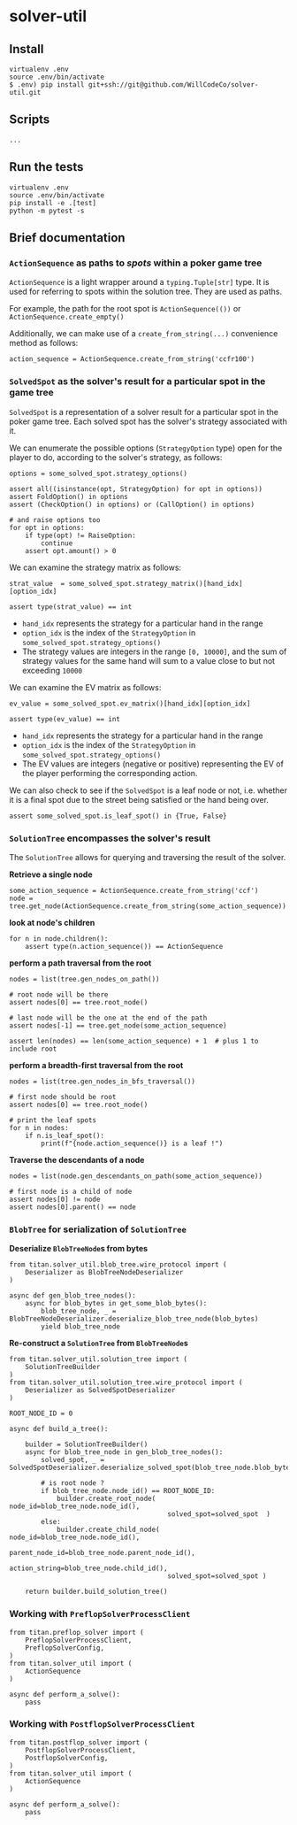 # solver-util

## Install

```
virtualenv .env
source .env/bin/activate
$ .env) pip install git+ssh://git@github.com/WillCodeCo/solver-util.git

```


## Scripts


```
...
```


## Run the tests

```
virtualenv .env
source .env/bin/activate
pip install -e .[test]
python -m pytest -s
```

## Brief documentation


### `ActionSequence` as paths to *spots* within a poker game tree

`ActionSequence` is a light wrapper around a `typing.Tuple[str]` type. It is used for referring to spots within the solution tree. They are used as paths.

For example, the path for the root spot is `ActionSequence(())`  or `ActionSequence.create_empty()`

Additionally, we can make use of a `create_from_string(...)`  convenience method as follows:

```
action_sequence = ActionSequence.create_from_string('ccfr100')
```

### `SolvedSpot` as the solver's result for a particular spot in the game tree

`SolvedSpot` is a representation of a solver result for a particular spot in the poker game tree. Each solved spot has the solver's strategy associated with it.

We can enumerate the possible options (`StrategyOption` type) open for the player to do, according to the solver's strategy, as follows:

```
options = some_solved_spot.strategy_options()

assert all((isinstance(opt, StrategyOption) for opt in options))
assert FoldOption() in options
assert (CheckOption() in options) or (CallOption() in options)

# and raise options too
for opt in options:
    if type(opt) != RaiseOption:
        continue
    assert opt.amount() > 0

```

We can examine the strategy matrix as follows:

```
strat_value  = some_solved_spot.strategy_matrix()[hand_idx][option_idx]

assert type(strat_value) == int 
```
- `hand_idx` represents the strategy for a particular hand in the range
- `option_idx` is the index of the `StrategyOption` in `some_solved_spot.strategy_options()`
- The strategy values are integers in the range `[0, 10000]`, and the sum of strategy values for the same hand will sum to a value close to but not exceeding `10000`

We can examine the EV matrix as follows:

```
ev_value = some_solved_spot.ev_matrix()[hand_idx][option_idx]

assert type(ev_value) == int
```
- `hand_idx` represents the strategy for a particular hand in the range
- `option_idx` is the index of the `StrategyOption` in `some_solved_spot.strategy_options()`
- The EV values are integers (negative or positive) representing the EV of the player performing the corresponding action.


We can also check to see if the `SolvedSpot` is a leaf node or not, i.e. whether it is a final spot due to the street being satisfied or the hand being over.

```
assert some_solved_spot.is_leaf_spot() in {True, False}
```

### `SolutionTree` encompasses the solver's result

The `SolutionTree` allows for querying and traversing the result of the solver.

**Retrieve a single node**
```
some_action_sequence = ActionSequence.create_from_string('ccf')
node = tree.get_node(ActionSequence.create_from_string(some_action_sequence))
```

**look at node's children**
```
for n in node.children():
    assert type(n.action_sequence()) == ActionSequence
```

**perform a path traversal from the root**
```
nodes = list(tree.gen_nodes_on_path())

# root node will be there
assert nodes[0] == tree.root_node()

# last node will be the one at the end of the path
assert nodes[-1] == tree.get_node(some_action_sequence)

assert len(nodes) == len(some_action_sequence) + 1  # plus 1 to include root

```

**perform a breadth-first traversal from the root**
```
nodes = list(tree.gen_nodes_in_bfs_traversal())

# first node should be root
assert nodes[0] == tree.root_node()

# print the leaf spots
for n in nodes:
    if n.is_leaf_spot():
        print(f"{node.action_sequence()} is a leaf !")
```

**Traverse the descendants of a node**
```
nodes = list(node.gen_descendants_on_path(some_action_sequence))

# first node is a child of node
assert nodes[0] != node
assert nodes[0].parent() == node
```

### `BlobTree` for serialization of `SolutionTree`

**Deserialize `BlobTreeNode`s from bytes**
```
from titan.solver_util.blob_tree.wire_protocol import (
    Deserializer as BlobTreeNodeDeserializer
)

async def gen_blob_tree_nodes():
    async for blob_bytes in get_some_blob_bytes():
        blob_tree_node, _ = BlobTreeNodeDeserializer.deserialize_blob_tree_node(blob_bytes)
        yield blob_tree_node
```

**Re-construct a `SolutionTree` from `BlobTreeNode`s**
```
from titan.solver_util.solution_tree import (
    SolutionTreeBuilder
)
from titan.solver_util.solution_tree.wire_protocol import (
    Deserializer as SolvedSpotDeserializer
)

ROOT_NODE_ID = 0

async def build_a_tree():

    builder = SolutionTreeBuilder()
    async for blob_tree_node in gen_blob_tree_nodes():
        solved_spot, _ = SolvedSpotDeserializer.deserialize_solved_spot(blob_tree_node.blob_bytes())
        
        # is root node ?
        if blob_tree_node.node_id() == ROOT_NODE_ID:
            builder.create_root_node(   node_id=blob_tree_node.node_id(),
                                        solved_spot=solved_spot  )
        else:
            builder.create_child_node(  node_id=blob_tree_node.node_id(),
                                        parent_node_id=blob_tree_node.parent_node_id(),
                                        action_string=blob_tree_node.child_id(),
                                        solved_spot=solved_spot )

    return builder.build_solution_tree()

```


### Working with `PreflopSolverProcessClient`

```
from titan.preflop_solver import (
    PreflopSolverProcessClient,
    PreflopSolverConfig,
)
from titan.solver_util import (
    ActionSequence
)

async def perform_a_solve():
    pass

```

### Working with `PostflopSolverProcessClient`

```
from titan.postflop_solver import (
    PostflopSolverProcessClient,
    PostflopSolverConfig,
)
from titan.solver_util import (
    ActionSequence
)

async def perform_a_solve():
    pass

```
